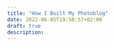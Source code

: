 ```yaml
---
title: "How I Built My Photoblog"
date: 2022-06-05T19:58:57+02:00
draft: true
description: 
---
```


